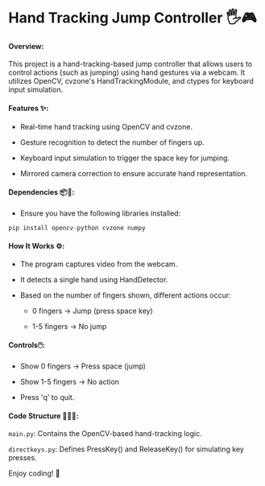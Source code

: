 # Hand Tracking Jump Controller 🖐🎮

#### Overview:
This project is a hand-tracking-based jump controller that allows users to control actions (such as jumping) using hand gestures via a webcam. It utilizes OpenCV, cvzone's HandTrackingModule, and ctypes for keyboard input simulation.

#### Features ✨:

* Real-time hand tracking using OpenCV and cvzone.

* Gesture recognition to detect the number of fingers up.

* Keyboard input simulation to trigger the space key for jumping.

* Mirrored camera correction to ensure accurate hand representation.

#### Dependencies 📦🔗:

* Ensure you have the following libraries installed:

```python
pip install opencv-python cvzone numpy
```

#### How It Works ⚙️:

* The program captures video from the webcam.

* It detects a single hand using HandDetector.

* Based on the number of fingers shown, different actions occur:

   - 0 fingers → Jump (press space key)

    - 1-5 fingers → No jump




#### Controls🖱️:

* Show 0 fingers → Press space (jump)

* Show 1-5 fingers → No action

* Press 'q' to quit.

#### Code Structure 🧑‍💻📂:

 ```main.py```: Contains the OpenCV-based hand-tracking logic.

 ```directkeys.py```: Defines PressKey() and ReleaseKey() for simulating key presses.

Enjoy coding! 🚀


